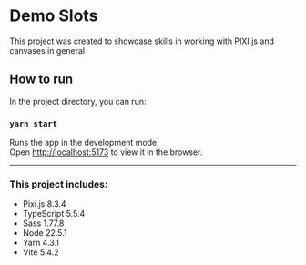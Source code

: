 # Demo Slots

This project was created to showcase skills in working with PIXI.js and canvases in general

## How to run

In the project directory, you can run:

### `yarn start`

Runs the app in the development mode.\
Open [http://localhost:5173](http://localhost:5173) to view it in the browser.

---

### This project includes:

- Pixi.js 8.3.4
- TypeScript 5.5.4
- Sass 1.77.8
- Node 22.5.1
- Yarn 4.3.1
- Vite 5.4.2
